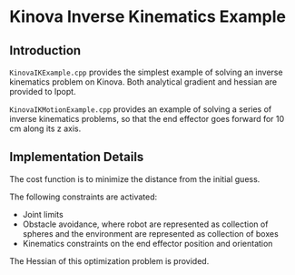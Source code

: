 # Kinova Inverse Kinematics Example

## Introduction

`KinovaIKExample.cpp` provides the simplest example of solving an inverse kinematics problem on Kinova.
Both analytical gradient and hessian are provided to Ipopt.

`KinovaIKMotionExample.cpp` provides an example of solving a series of inverse kinematics problems,
so that the end effector goes forward for 10 cm along its z axis.

## Implementation Details

The cost function is to minimize the distance from the initial guess.

The following constraints are activated:
- Joint limits
- Obstacle avoidance, where robot are represented as collection of spheres and the environment are represented as collection of boxes
- Kinematics constraints on the end effector position and orientation

The Hessian of this optimization problem is provided.